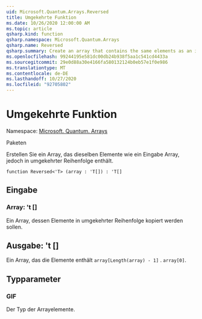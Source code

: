 ```yaml
---
uid: Microsoft.Quantum.Arrays.Reversed
title: Umgekehrte Funktion
ms.date: 10/26/2020 12:00:00 AM
ms.topic: article
qsharp.kind: function
qsharp.namespace: Microsoft.Quantum.Arrays
qsharp.name: Reversed
qsharp.summary: Create an array that contains the same elements as an input array but in Reversed order.
ms.openlocfilehash: 99244195e581dc00db24b938f5aa1c541cd4433a
ms.sourcegitcommit: 29e0d88a30e4166fa580132124b0eb57e1f0e986
ms.translationtype: MT
ms.contentlocale: de-DE
ms.lasthandoff: 10/27/2020
ms.locfileid: "92705802"
---
```

# <a name="reversed-function"></a>Umgekehrte Funktion

Namespace: [Microsoft. Quantum. Arrays](xref:Microsoft.Quantum.Arrays)

Paketen [](https://nuget.org/packages/)


Erstellen Sie ein Array, das dieselben Elemente wie ein Eingabe Array, jedoch in umgekehrter Reihenfolge enthält.

```qsharp
function Reversed<'T> (array : 'T[]) : 'T[]
```


## <a name="input"></a>Eingabe

### <a name="array--t"></a>Array: 't []

Ein Array, dessen Elemente in umgekehrter Reihenfolge kopiert werden sollen.



## <a name="output--t"></a>Ausgabe: 't []

Ein Array, das die Elemente enthält `array[Length(array) - 1]` . `array[0]`.

## <a name="type-parameters"></a>Typparameter

### <a name="t"></a>GIF

Der Typ der Arrayelemente.